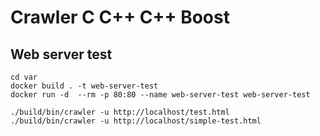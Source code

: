 # Crawler C C++ C++ Boost

## Web server test

```
cd var
docker build . -t web-server-test
docker run -d  --rm -p 80:80 --name web-server-test web-server-test

./build/bin/crawler -u http://localhost/test.html
./build/bin/crawler -u http://localhost/simple-test.html
```

